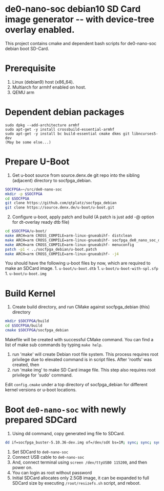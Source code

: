 de0-nano-soc debian10 SD Card image generator -- with device-tree overlay enabled.
=====

This project contains cmake and dependent bash scripts for de0-nano-soc debian boot SD-Card.

Prerequisite
===============

1. Linux (debian9) host (x86_64).
2. Multiarch for armhf enabled on host.
3. QEMU arm

Dependent debian packages
===========================

```
sudo dpkg --add-architecture armhf
sudo apt-get -y install crossbuild-essential-armhf
sudo apt-get -y install bc build-essential cmake dkms git libncurses5-dev
(May be some else...)
```

Prepare U-Boot
===========================
1. Get u-boot source from source.denx.de git repo into the sibling (adjacent) directory to socfpga_debian.

```bash
SOCFPGA=~/src/de0-nano-soc
mkdir -p $SOCFPGA
cd $SOCFPGA
git clone https://github.com/qtplatz/socfpga_debian
git clone https://source.denx.de/u-boot/u-boot.git
```
2. Configure u-boot, apply patch and build (A patch is just add -@ option for dt-overlay ready dtb file)

```bash
cd $SOCFPGA/u-boot/
make ARCH=arm CROSS_COMPILE=arm-linux-gnueabihf- distclean
make ARCH=arm CROSS_COMPILE=arm-linux-gnueabihf- socfpga_de0_nano_soc_defconfig
make ARCH=arm CROSS_COMPILE=arm-linux-gnueabihf- menuconfig
patch -p1 < ../socfpga_debian/u-boot.patch
make ARCH=arm CROSS_COMPILE=arm-linux-gnueabihf- -j4
```
You should have the following u-boot files by now, which are required to make an SDCard image.
    1. `u-boot/u-boot.dtb`
    1. `u-boot/u-boot-with-spl.sfp`
    1. `u-boot/u-boot.img`

Build Kernel
=============================

1. Create build directory, and run CMake against socfpga_debian (this) directory

```bash
mkdir $SOCFPGA/build
cd $SOCFPGA/build
cmake $SOCFPGA/socfpga_debian
```
Makefile will be created with successful CMake command.  You can find a list of make sub commands by typing `make help`.
1. run 'make' will create Debian root file system.  This process requires root privilege due to elevated command is in script files. After 'rootfs' was created, then
1. run 'make img' to make SD Card image file.  This step also requires root privilege for 'sudo' command.

Edit `config.cmake` under a top directory of socfpga_debian for different kernel versions or u-boot locations.

Boot `de0-nano-soc` with newly prepared SDCard
=============================

1. Using dd command, copy generated img file to SDCard.
```bash
dd if=socfpga_buster-5.10.36-dev.img of=/dev/sdX bs=1M; sync; sync; sync
```
1. Set SDCard to `de0-nano-soc`
1. Connect USB cable to `de0-nano-soc`
1. And, connect terminal using `screen /dev/ttyUSB0 115200`, and then power on.
1. You can login as root without password
1. Initial SDCard allocates only 2.5GB image, it can be expanded to full SDCard size by executing `/root/resizefs.sh` script, and reboot.
